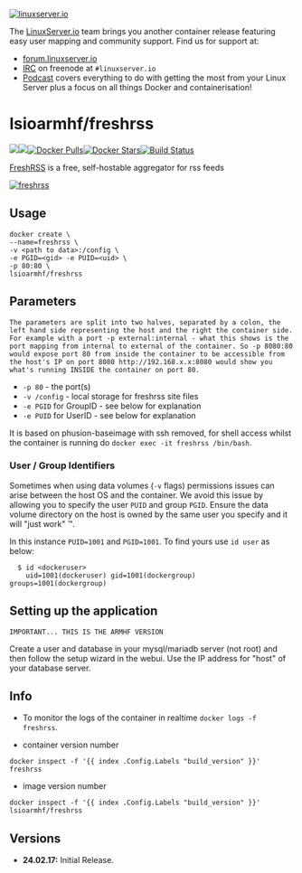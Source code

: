 [linuxserverurl]: https://linuxserver.io
[forumurl]: https://forum.linuxserver.io
[ircurl]: https://www.linuxserver.io/irc/
[podcasturl]: https://www.linuxserver.io/podcast/
[appurl]: https://freshrss.org/
[hub]: https://hub.docker.com/r/lsioarmhf/freshrss/

[![linuxserver.io](https://raw.githubusercontent.com/linuxserver/docker-templates/master/linuxserver.io/img/linuxserver_medium.png)][linuxserverurl]

The [LinuxServer.io][linuxserverurl] team brings you another container release featuring easy user mapping and community support. Find us for support at:
* [forum.linuxserver.io][forumurl]
* [IRC][ircurl] on freenode at `#linuxserver.io`
* [Podcast][podcasturl] covers everything to do with getting the most from your Linux Server plus a focus on all things Docker and containerisation!

# lsioarmhf/freshrss
[![](https://images.microbadger.com/badges/version/lsioarmhf/freshrss.svg)](https://microbadger.com/images/lsioarmhf/freshrss "Get your own version badge on microbadger.com")[![](https://images.microbadger.com/badges/image/lsioarmhf/freshrss.svg)](http://microbadger.com/images/lsioarmhf/freshrss "Get your own image badge on microbadger.com")[![Docker Pulls](https://img.shields.io/docker/pulls/lsioarmhf/freshrss.svg)][hub][![Docker Stars](https://img.shields.io/docker/stars/lsioarmhf/freshrss.svg)][hub][![Build Status](http://jenkins.linuxserver.io:8080/buildStatus/icon?job=Dockers/LinuxServer.io-armhf/lsioarmhf-freshrss)](http://jenkins.linuxserver.io:8080/job/Dockers/job/LinuxServer.io-armhf/job/lsioarmhf-freshrss/)

[FreshRSS][appurl] is a free, self-hostable aggregator for rss feeds

[![freshrss](https://raw.githubusercontent.com/linuxserver/docker-templates/master/linuxserver.io/img/freshrss-banner.png)][appurl]

## Usage

```
docker create \
--name=freshrss \
-v <path to data>:/config \
-e PGID=<gid> -e PUID=<uid> \
-p 80:80 \
lsioarmhf/freshrss
```

## Parameters

`The parameters are split into two halves, separated by a colon, the left hand side representing the host and the right the container side. 
For example with a port -p external:internal - what this shows is the port mapping from internal to external of the container.
So -p 8080:80 would expose port 80 from inside the container to be accessible from the host's IP on port 8080
http://192.168.x.x:8080 would show you what's running INSIDE the container on port 80.`


* `-p 80` - the port(s)
* `-v /config` - local storage for freshrss site files
* `-e PGID` for GroupID - see below for explanation
* `-e PUID` for UserID - see below for explanation

It is based on phusion-baseimage with ssh removed, for shell access whilst the container is running do `docker exec -it freshrss /bin/bash`.

### User / Group Identifiers

Sometimes when using data volumes (`-v` flags) permissions issues can arise between the host OS and the container. We avoid this issue by allowing you to specify the user `PUID` and group `PGID`. Ensure the data volume directory on the host is owned by the same user you specify and it will "just work" ™.

In this instance `PUID=1001` and `PGID=1001`. To find yours use `id user` as below:

```
  $ id <dockeruser>
    uid=1001(dockeruser) gid=1001(dockergroup) groups=1001(dockergroup)
```

## Setting up the application 
`IMPORTANT... THIS IS THE ARMHF VERSION`

Create a user and database in your mysql/mariadb server (not root) and then follow the setup wizard in the webui. Use the IP address for "host" of your database server.

## Info

* To monitor the logs of the container in realtime `docker logs -f freshrss`.

* container version number 

`docker inspect -f '{{ index .Config.Labels "build_version" }}' freshrss`

* image version number

`docker inspect -f '{{ index .Config.Labels "build_version" }}' lsioarmhf/freshrss`

## Versions

+ **24.02.17:** Initial Release.
